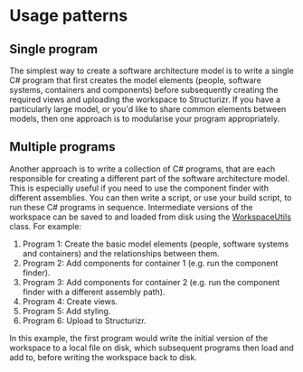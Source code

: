 # Usage patterns

## Single program

The simplest way to create a software architecture model is to write a single C# program that first creates the model elements (people, software systems, containers and components) before subsequently creating the required views and uploading the workspace to Structurizr. If you have a particularly large model, or you'd like to share common elements between models, then one approach is to modularise your program appropriately.

## Multiple programs

Another approach is to write a collection of C# programs, that are each responsible for creating a different part of the software architecture model. This is especially useful if you need to use the component finder with different assemblies. You can then write a script, or use your build script, to run these C# programs in sequence. Intermediate versions of the workspace can be saved to and loaded from disk using the [WorkspaceUtils](https://github.com/structurizr/dotnet/blob/master/Structurizr.Core/Util/WorkspaceUtils.cs) class. For example:

1. Program 1: Create the basic model elements (people, software systems and containers) and the relationships between them.
2. Program 2: Add components for container 1 (e.g. run the component finder).
3. Program 3: Add components for container 2 (e.g. run the component finder with a different assembly path).
4. Program 4: Create views.
5. Program 5: Add styling.
6. Program 6: Upload to Structurizr.

In this example, the first program would write the initial version of the workspace to a local file on disk, which subsequent programs then load and add to, before writing the workspace back to disk.